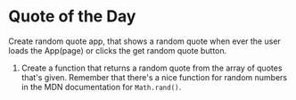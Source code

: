# Quote of the Day

Create random quote app, that shows a random quote when ever the user loads the App(page) or clicks the get random quote button.

1.  Create a function that returns a random quote from the array of
    quotes that's given. Remember that there's a nice function for
    random numbers in the MDN documentation for `Math.rand()`.



